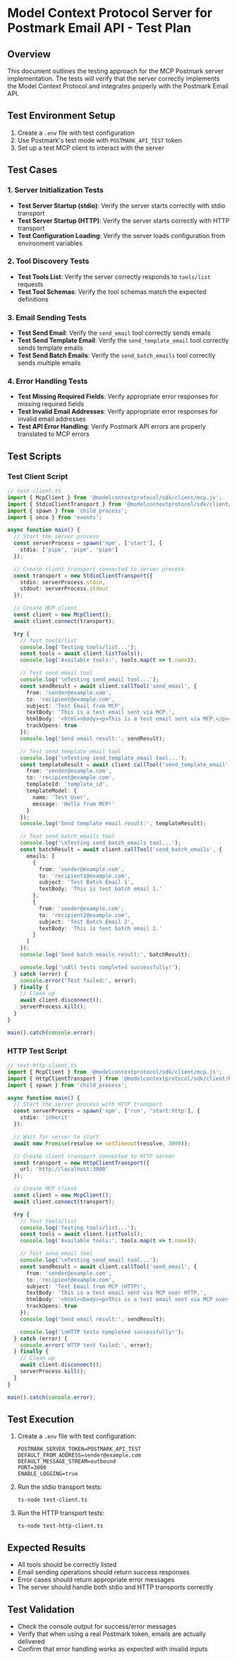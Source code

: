 # Model Context Protocol Server for Postmark Email API - Test Plan

## Overview

This document outlines the testing approach for the MCP Postmark server implementation. The tests will verify that the server correctly implements the Model Context Protocol and integrates properly with the Postmark Email API.

## Test Environment Setup

1. Create a `.env` file with test configuration
2. Use Postmark's test mode with `POSTMARK_API_TEST` token
3. Set up a test MCP client to interact with the server

## Test Cases

### 1. Server Initialization Tests

- **Test Server Startup (stdio)**: Verify the server starts correctly with stdio transport
- **Test Server Startup (HTTP)**: Verify the server starts correctly with HTTP transport
- **Test Configuration Loading**: Verify the server loads configuration from environment variables

### 2. Tool Discovery Tests

- **Test Tools List**: Verify the server correctly responds to `tools/list` requests
- **Test Tool Schemas**: Verify the tool schemas match the expected definitions

### 3. Email Sending Tests

- **Test Send Email**: Verify the `send_email` tool correctly sends emails
- **Test Send Template Email**: Verify the `send_template_email` tool correctly sends template emails
- **Test Send Batch Emails**: Verify the `send_batch_emails` tool correctly sends multiple emails

### 4. Error Handling Tests

- **Test Missing Required Fields**: Verify appropriate error responses for missing required fields
- **Test Invalid Email Addresses**: Verify appropriate error responses for invalid email addresses
- **Test API Error Handling**: Verify Postmark API errors are properly translated to MCP errors

## Test Scripts

### Test Client Script

```typescript
// test-client.ts
import { McpClient } from '@modelcontextprotocol/sdk/client/mcp.js';
import { StdioClientTransport } from '@modelcontextprotocol/sdk/client/stdio.js';
import { spawn } from 'child_process';
import { once } from 'events';

async function main() {
  // Start the server process
  const serverProcess = spawn('npm', ['start'], {
    stdio: ['pipe', 'pipe', 'pipe']
  });

  // Create client transport connected to server process
  const transport = new StdioClientTransport({
    stdin: serverProcess.stdin,
    stdout: serverProcess.stdout
  });

  // Create MCP client
  const client = new McpClient();
  await client.connect(transport);

  try {
    // Test tools/list
    console.log('Testing tools/list...');
    const tools = await client.listTools();
    console.log('Available tools:', tools.map(t => t.name));

    // Test send_email tool
    console.log('\nTesting send_email tool...');
    const sendResult = await client.callTool('send_email', {
      from: 'sender@example.com',
      to: 'recipient@example.com',
      subject: 'Test Email from MCP',
      textBody: 'This is a test email sent via MCP.',
      htmlBody: '<html><body><p>This is a test email sent via MCP.</p></body></html>',
      trackOpens: true
    });
    console.log('Send email result:', sendResult);

    // Test send_template_email tool
    console.log('\nTesting send_template_email tool...');
    const templateResult = await client.callTool('send_template_email', {
      from: 'sender@example.com',
      to: 'recipient@example.com',
      templateId: 'template_id',
      templateModel: {
        name: 'Test User',
        message: 'Hello from MCP!'
      }
    });
    console.log('Send template email result:', templateResult);

    // Test send_batch_emails tool
    console.log('\nTesting send_batch_emails tool...');
    const batchResult = await client.callTool('send_batch_emails', {
      emails: [
        {
          from: 'sender@example.com',
          to: 'recipient1@example.com',
          subject: 'Test Batch Email 1',
          textBody: 'This is test batch email 1.'
        },
        {
          from: 'sender@example.com',
          to: 'recipient2@example.com',
          subject: 'Test Batch Email 2',
          textBody: 'This is test batch email 2.'
        }
      ]
    });
    console.log('Send batch emails result:', batchResult);

    console.log('\nAll tests completed successfully!');
  } catch (error) {
    console.error('Test failed:', error);
  } finally {
    // Clean up
    await client.disconnect();
    serverProcess.kill();
  }
}

main().catch(console.error);
```

### HTTP Test Script

```typescript
// test-http-client.ts
import { McpClient } from '@modelcontextprotocol/sdk/client/mcp.js';
import { HttpClientTransport } from '@modelcontextprotocol/sdk/client/http.js';
import { spawn } from 'child_process';

async function main() {
  // Start the server process with HTTP transport
  const serverProcess = spawn('npm', ['run', 'start:http'], {
    stdio: 'inherit'
  });

  // Wait for server to start
  await new Promise(resolve => setTimeout(resolve, 3000));

  // Create client transport connected to HTTP server
  const transport = new HttpClientTransport({
    url: 'http://localhost:3000'
  });

  // Create MCP client
  const client = new McpClient();
  await client.connect(transport);

  try {
    // Test tools/list
    console.log('Testing tools/list...');
    const tools = await client.listTools();
    console.log('Available tools:', tools.map(t => t.name));

    // Test send_email tool
    console.log('\nTesting send_email tool...');
    const sendResult = await client.callTool('send_email', {
      from: 'sender@example.com',
      to: 'recipient@example.com',
      subject: 'Test Email from MCP (HTTP)',
      textBody: 'This is a test email sent via MCP over HTTP.',
      htmlBody: '<html><body><p>This is a test email sent via MCP over HTTP.</p></body></html>',
      trackOpens: true
    });
    console.log('Send email result:', sendResult);

    console.log('\nHTTP tests completed successfully!');
  } catch (error) {
    console.error('HTTP test failed:', error);
  } finally {
    // Clean up
    await client.disconnect();
    serverProcess.kill();
  }
}

main().catch(console.error);
```

## Test Execution

1. Create a `.env` file with test configuration:
   ```
   POSTMARK_SERVER_TOKEN=POSTMARK_API_TEST
   DEFAULT_FROM_ADDRESS=sender@example.com
   DEFAULT_MESSAGE_STREAM=outbound
   PORT=3000
   ENABLE_LOGGING=true
   ```

2. Run the stdio transport tests:
   ```
   ts-node test-client.ts
   ```

3. Run the HTTP transport tests:
   ```
   ts-node test-http-client.ts
   ```

## Expected Results

- All tools should be correctly listed
- Email sending operations should return success responses
- Error cases should return appropriate error messages
- The server should handle both stdio and HTTP transports correctly

## Test Validation

- Check the console output for success/error messages
- Verify that when using a real Postmark token, emails are actually delivered
- Confirm that error handling works as expected with invalid inputs
